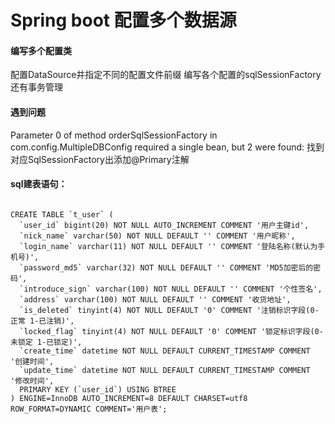 # Spring boot 配置多个数据源
#### 编写多个配置类
配置DataSource并指定不同的配置文件前缀
编写各个配置的sqlSessionFactory还有事务管理
#### 遇到问题
Parameter 0 of method orderSqlSessionFactory in com.config.MultipleDBConfig required a single bean, but 2 were found:
找到对应SqlSessionFactory出添加@Primary注解

#### sql建表语句：
<code>
CREATE TABLE `t_user` (
  `user_id` bigint(20) NOT NULL AUTO_INCREMENT COMMENT '用户主键id',
  `nick_name` varchar(50) NOT NULL DEFAULT '' COMMENT '用户昵称',
  `login_name` varchar(11) NOT NULL DEFAULT '' COMMENT '登陆名称(默认为手机号)',
  `password_md5` varchar(32) NOT NULL DEFAULT '' COMMENT 'MD5加密后的密码',
  `introduce_sign` varchar(100) NOT NULL DEFAULT '' COMMENT '个性签名',
  `address` varchar(100) NOT NULL DEFAULT '' COMMENT '收货地址',
  `is_deleted` tinyint(4) NOT NULL DEFAULT '0' COMMENT '注销标识字段(0-正常 1-已注销)',
  `locked_flag` tinyint(4) NOT NULL DEFAULT '0' COMMENT '锁定标识字段(0-未锁定 1-已锁定)',
  `create_time` datetime NOT NULL DEFAULT CURRENT_TIMESTAMP COMMENT '创建时间',
  `update_time` datetime NOT NULL DEFAULT CURRENT_TIMESTAMP COMMENT '修改时间',
  PRIMARY KEY (`user_id`) USING BTREE
) ENGINE=InnoDB AUTO_INCREMENT=8 DEFAULT CHARSET=utf8 ROW_FORMAT=DYNAMIC COMMENT='用户表';
</code>

